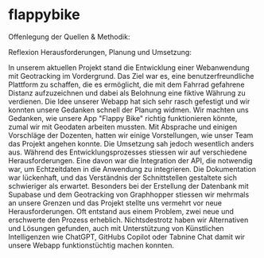 # flappybike

Offenlegung der Quellen & Methodik:



Reflexion Herausforderungen, Planung und Umsetzung:



In unserem aktuellen Projekt stand die Entwicklung einer Webanwendung mit Geotracking im Vordergrund. Das Ziel war es, eine benutzerfreundliche Plattform zu schaffen, die es ermöglicht, die mit dem Fahrrad gefahrene Distanz aufzuzeichnen und dabei als Belohnung eine fiktive Währung zu verdienen.
Die Idee unserer Webapp hat sich sehr rasch gefestigt und wir konnten unsere Gedanken schnell der Planung widmen. 
Wir machten uns Gedanken, wie unsere App "Flappy Bike" richtig funktionieren könnte, zumal wir mit Geodaten arbeiten mussten. Mit Absprache und einigen Vorschläge der Dozenten, hatten wir einige Vorstellungen, wie unser Team das Projekt angehen konnte. 
Die Umsetzung sah jedoch wesentlich anders aus. Während des Entwicklungsprozesses stiessen wir auf verschiedene Herausforderungen. Eine davon war die Integration der API, die notwendig war, um Echtzeitdaten in die Anwendung zu integrieren. Die Dokumentation war lückenhaft, und das Verständnis der Schnittstellen gestaltete sich schwieriger als erwartet. Besonders bei der Erstellung der Datenbank mit Supabase und dem Geotracking von Graphhopper stiessen wir mehrmals an unsere Grenzen und das Projekt stellte uns vermehrt vor neue Herausforderungen. Oft entstand aus einem Problem, zwei neue und erschwerte den Prozess erheblich. 
Nichtsdestrotz haben wir Alternativen und Lösungen gefunden, auch mit Unterstützung von Künstlichen Intelligenzen wie ChatGPT, GitHubs Copilot oder Tabnine Chat damit wir unsere Webapp funktionstüchtig machen konnten. 
